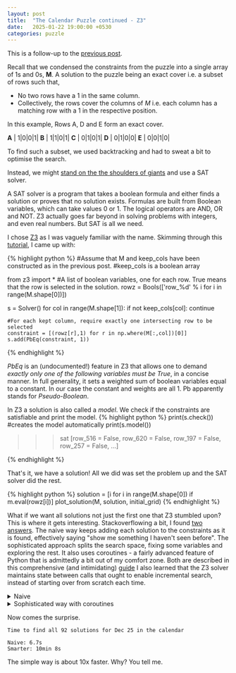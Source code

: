 ```yaml
---
layout: post
title:  "The Calendar Puzzle continued - Z3"
date:   2025-01-22 19:00:00 +0530
categories: puzzle
---
```


This is a follow-up to the [previous post](https://metterklume.github.io/2024/12/24/calendar-puzzle.html). 

Recall that we condensed the constraints from the puzzle into a single array of 1s and 0s, **M**. A solution to the puzzle being an exact cover i.e. a subset of rows such that,
- No two rows have a 1 in the same column.
- Collectively, the rows cover the columns of *M* i.e. each column has a matching row with a 1 in the respective position.

In this example, Rows A, D and E form an exact cover.

**A** | 1|0|0|1|
**B** | 1|1|0|1|
**C** | 0|1|0|1|
**D** | 0|1|0|0|
**E** | 0|0|1|0|

To find such a subset, we used backtracking and had to sweat a bit to optimise the search.

Instead, we might [stand on the the shoulders of giants](https://en.wikipedia.org/wiki/Standing_on_the_shoulders_of_giants) and use a SAT solver. 

A SAT solver is a program that takes a boolean formula and either finds a solution or proves that no solution exists. 
Formulas are built from Boolean variables, which can take values 0 or 1. The logical operators are AND, OR and NOT. Z3 actually goes far beyond in solving problems with integers, and even real numbers. But SAT is all we need. 

I chose [Z3](https://github.com/Z3Prover/z3) as I was vaguely familiar with the name.
Skimming through this [tutorial](https://gitlab.caltech.edu/cs11puzzles-21wi/documents/-/blob/master/notes/z3py-intro-cont/z3py-intro-cont.md), I came up with:

{% highlight python %}
#Assume that M and keep_cols have been constructed as in the previous post.
#keep_cols is a boolean array 

from z3 import *
#A list of boolean variables, one for each row. True means that the row is selected in the solution.
rowz = Bools(['row_%d' % i for i in range(M.shape[0])])

s = Solver()
for col in range(M.shape[1]):
    if not keep_cols[col]:
        continue

    #For each kept column, require exactly one intersecting row to be selected
    constraint = [(rowz[r],1) for r in np.where(M[:,col])[0]]
    s.add(PbEq(constraint, 1))

{% endhighlight %}

*PbEq* is an (undocumented!) feature in Z3 that allows one to demand *exactly only one of the following variables must be True*, in a concise manner. In full generality, it sets a weighted sum of boolean variables equal to a constant. In our case the constant and weights are all 1. Pb apparently stands for *Pseudo-Boolean*.

In Z3 a solution is also called a *model*. We check if the constraints are satisfiable and print the model.
{% highlight python %}
print(s.check()) #creates the model automatically
print(s.model())

>>>sat
>>>[row_516 = False,
    row_620 = False,
    row_197 = False,
    row_257 = False,
    ...]

{% endhighlight %}

That's it, we have a solution! All we did was set the problem up and the SAT solver did the rest.

{% highlight python %}
solution = [i for i in range(M.shape[0]) if m.eval(rowz[i])]
plot_solution(M, solution, initial_grid)
{% endhighlight %}

What if we want all solutions not just the first one that Z3 stumbled upon? This is where it gets interesting.
Stackoverflowing a bit, I found [two answers](https://stackoverflow.com/questions/11867611/z3py-checking-all-solutions-for-equation). The naive way keeps adding each solution to the constraints as it is found, 
effectively saying "show me something I haven't seen before". The sophisticated approach splits the search space, fixing 
some variables and exploring the rest. It also uses coroutines - a fairly advanced feature of Python that is admittedly a bit out of my comfort zone. Both are described in this comprehensive (and intimidating)
[guide](https://theory.stanford.edu/%7Enikolaj/programmingz3.html#sec-blocking-evaluations) 
I also learned that the Z3 solver maintains state between calls that ought to enable incremental search, instead of starting over from scratch each time. 
        
<details>
<summary>Naive</summary>
{% highlight python %}
def block_model(s, terms):
    """
    Add a constraint that blocks the current model (solution). 
    The next call to check() will return a different solution.
    """
    m = s.model()
    s.add(Or([t != m.eval(t, model_completion=True) for t in terms]))

def all_solutions(s, terms):
    while sat == s.check():
        m = s.model()
        sol = [i for i in range(M.shape[0]) if m.eval(rowz[i])]
        print(sol)
        block_model(s, terms)

{% endhighlight %}
</details>

<details>
<summary>Sophisticated way with coroutines</summary>
{% highlight python %}
def all_smt(s, initial_terms):
    def block_term(s, m, t):
        s.add(t != m.eval(t, model_completion=True))
    def fix_term(s, m, t):
        s.add(t == m.eval(t, model_completion=True))
    def all_smt_rec(terms):
        if sat == s.check():
           m = s.model()
           yield m
           for i in range(len(terms)):
               s.push()
               block_term(s, m, terms[i])
               for j in range(i):
                   fix_term(s, m, terms[j])
               yield from all_smt_rec(terms[i:])
               s.pop()   
    yield from all_smt_rec(list(initial_terms))


ss = all_smt(s,rowz)
m = next(ss, None)
while m:
    sol = [i for i in range(M.shape[0]) if m.eval(rowz[i])]
    print(sol)
    m = next(ss, None)
{% endhighlight %}
</details>

Now comes the surprise.
```
Time to find all 92 solutions for Dec 25 in the calendar

Naive: 6.7s
Smarter: 10min 8s
```

The simple way is about 10x faster. Why? You tell me. 